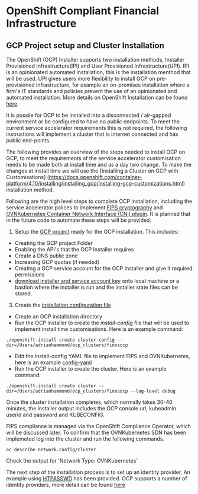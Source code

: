 # OpenShift Compliant Financial Infrastructure

## GCP Project setup and Cluster Installation 

The OpenShift (OCP) Installer supports two installation methods, Installer Provisioned Infrastructure(IPI) and User Provisioned Infrastructure(UPI). IPI is an opinionated automated installation, this is the installation menthod that will be used. UPI gives users more flexibility to install OCP on pre-provisioned infrastructure, for example an on-premises installation where a firm's IT standards and policies prevent the use of an opinionated and automated installation. More details on OpenShift Installation can be found [here](https://docs.openshift.com/container-platform/4.10/installing/index.html).

It is possile for OCP to be installed into a disconnected / air-gapped environment or be configured to have no public endpoints. To meet the current service accelerator requirements this is not required, the following instructions will implement a cluster that is internet connected and has public end-points. 

The following provides an overview of the steps needed to install OCP on GCP, to meet the requirements of the service accelerator customisation needs to be made both at install time and as a day two change. To make the changes at install time we will use the [Installing a Cluster on GCP with Customisations] (https://docs.openshift.com/container-platform/4.10/installing/installing_gcp/installing-gcp-customizations.html) installation method.

Following are the high level steps to complete OCP installation, including the service accelerator polices to implement [FIPS cryptography](https://docs.openshift.com/container-platform/4.10/installing/installing-fips.html) and [OVNKubernetes Container Network Interface (CNI) plugin](https://docs.openshift.com/container-platform/4.10/networking/ovn_kubernetes_network_provider/about-ovn-kubernetes.html#about-ovn-kubernetes). It is planned that in the future code to automate these steps will be provided. 

1. Setup the [GCP project](https://docs.openshift.com/container-platform/4.10/installing/installing_gcp/installing-gcp-account.html) ready for the OCP installation. This includes:
- Creating the GCP project Folder
- Enabling the API's that the OCP Installer requires
- Create a DNS public zone
- Increasing GCP quotas (if needed)
- Creating a GCP service account for the OCP Installer and give it required permissions
- [download installer and service account key](https://docs.openshift.com/container-platform/4.10/installing/installing_gcp/installing-gcp-customizations.html) onto local machine or a bastion where the installer is run and the installer state files can be stored.   

3. Create the [installation configuration file](https://docs.openshift.com/container-platform/4.10/installing/installing_gcp/installing-gcp-customizations.html#installation-initializing_installing-gcp-customizations)
- Create an OCP installation directory
- Run the OCP installer to create the *install-config* file that will be used to implement install time customisations. Here is an example command: 

`./openshift-install create cluster-config --dir=/Users/adrianhammond/ocp_clusters/finosocp`

- Edit the install-config YAML file to implement FIPS and OVNKubernetes, here is an example [config-yaml](sample-install-config.yaml)
- Run the OCP installer to create the cluster. Here is an example command:

`./openshift-install create cluster --dir=/Users/adrianhammond/ocp_clusters/finosocp --log-level debug`

Once the cluster installation completes, which normally takes 30-40 minutes, the installer output includes the OCP console url, kubeadmin userid and password and KUBECONFIG.

FIPS compliance is managed via the OpenShift Compliance Operator, which will be discussed later. To confirm that the OVNKubernetes SDN has been  implemeted log into the cluster and run the following commands.

`oc describe network.config/cluster` 

Check the output for 'Network Type:  OVNKubernetes'

The next step of the installation process is to set up an identity provider. An example using [HTPASSWD](htpassed-identity-provider) has been provided. OCP supports a number of identity providers, more detail can be found [here](https://docs.openshift.com/container-platform/4.10/authentication/understanding-identity-provider.html)